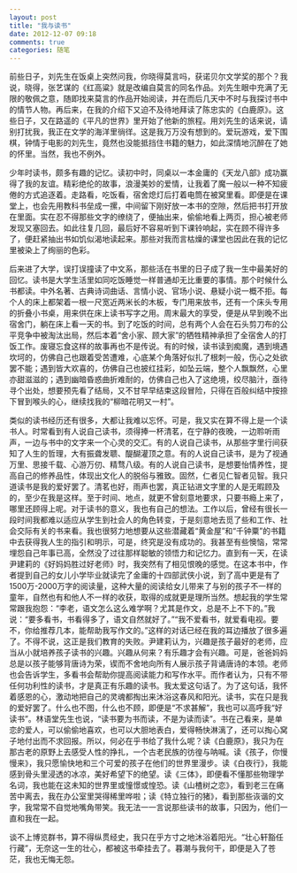 ```yaml
---
layout: post
title: "我与读书"
date: 2012-12-07 09:18
comments: true
categories: 随笔 
---
```


前些日子，刘先生在饭桌上突然问我，你晓得莫言吗，获诺贝尔文学奖的那个？我说，晓得，张艺谋的《红高粱》就是改编自莫言的同名作品。刘先生眼中充满了无限的敬佩之意，随即找来莫言的作品开始阅读，并在而后几天中不时与我探讨书中的情节人物。再后来，在我的介绍下又迫不及待地拜读了陈忠实的《白鹿原》。这些日子，又在路遥的《平凡的世界》里开始了他新的旅程。用刘先生的话来说，请别打扰我，我正在文学的海洋里徜徉。这是我万万没有想到的。爱玩游戏，爱下围棋，钟情于电影的刘先生，竟然也没能抵挡住书籍的魅力，如此深情地沉醉在了她的怀里。当然，我也不例外。

<!-- more -->

少年时读书，颇多有趣的记忆。读初中时，同桌以一本金庸的《天龙八部》成功赢得了我的友谊。精彩绝伦的故事，浪漫美妙的爱情，让我着了魔一般以一种不知疲倦的方式追逐着。走路看，吃饭看，宿舍熄灯后打着电筒在被窝里看。即便是在课堂上，也会先用教科书垒成一摞，中间留下刚好放一本书的空隙，然后把书打开放在里面。实在忍不得那些文字的缭绕了，便抽出来，偷偷地看上两页，担心被老师发现又塞回去。如此往复几回，最后好不容易听到下课铃响起，实在顾不得许多了，便赶紧抽出书如饥似渴地读起来。那些对我而言枯燥的课堂也因此在我的记忆里被染上了绚丽的色彩。

后来进了大学，误打误撞读了中文系，那些活在书里的日子成了我一生中最美好的回忆。读书是大学生活里如同吃饭睡觉一样普通却无比重要的事情。那个时候什么书都读。中外名著、古典诗词曲话、言情小说、官场小说、悬疑小说一概不拒。每个人的床上都架着一根一尺宽近两米长的木板，专门用来放书，还有一个床头专用的折叠小书桌，用来供在床上读书写字之用。周末最大的享受，便是从早到晚不出宿舍门，躺在床上看一天的书。到了吃饭的时间，总有两个人会在石头剪刀布的公平竞争中被淘汰出局，然后本着“舍小家、顾大家”的牺牲精神承担了全宿舍人的打饭工作。废寝忘食这样的故事再也不是传说。有的时候，读书读到痴魔，遇到境遇坎坷的，仿佛自己也跟着受苦遭难，心底某个角落好似扎了根刺一般，伤心之处欲罢不能；遇到皆大欢喜的，仿佛自己也披红挂彩，如坠云端，整个人飘飘然，心里亦甜滋滋的；遇到幽暗昏惑曲折难耐的，仿佛自己也入了这绝境，绞尽脑汁，亟待寻个出处，想要预先看了结局，又不甘早早结束这段冒险，只得在百般纠结中按捺下冒到喉头的心，继续找我的“柳暗花明又一村”。

类似的读书经历还有很多，大都让我难以忘怀。可是，我又实在算不得上是一个读书人。时常看到有人说自己读书，须得捧一杯清茗，在宁静的夜晚，一边聆听雨声，一边与书中的文字来一个心灵的交汇。有的人说自己读书，从那些字里行间获知了人生的哲理，大有振聋发聩、醍醐灌顶之意。有的人说自己读书，是为了视通万里、思接千载、心游万仞、精骛八级。有的人说自己读书，是想要怡情养性，提高自己的修养品性，体现出文化人的脱俗与雅致。固然，仁者见仁智者见智。我只道读书是我的爱好罢了。清茗也好，雨声也罢，真正钻进文字里的人是无暇顾及的，至少在我是这样。至于时间、地点，就更不曾刻意地要求，只要书瘾上来了，哪里还顾得上呢。对于读书的意义，我也有自己的想法。工作以后，曾经有很长一段时间我都难以适应从学生到社会人的角色转变，于是刻意地去觅了些和工作、社会交际有关的书来看。我也很努力地想要从这些潜藏着“黄金屋”和“千钟粟”的书籍中去获得我人生的指引和明示，可是，终究是没有成功的。我甚至有些懊恼，常常埋怨自己年事已高，全然没了过往那样聪敏的领悟力和记忆力。直到有一天，在读尹建莉的《好妈妈胜过好老师》时，我突然有了相见恨晚的感觉。在这本书中，作者提到自己的女儿小学毕业就读完了金庸的十四部武侠小说，到了高中更是有了1500万-2000万字的阅读量，这种大量的阅读给女儿带来了与别的孩子不一样的童年，自然也有和他人不一样的收获，取得的成就更是理所当然。想起我的学生常常跟我抱怨：“李老，语文怎么这么难学啊？尤其是作文，总是不上不下的。”我说：“要多看书，书看得多了，语文自然就好了。”“我不爱看书，就爱看电视。要不，你给推荐几本，能帮助我写作文的。”这样的对话已经在我的耳边播放了很多遍了。不得不说，这正是我们教育的失败。尹建莉认为，兴趣是孩子最好的老师，应当从小就培养孩子读书的兴趣。兴趣从何来？有乐趣才会有兴趣。可是，爸爸妈妈总是以孩子能够背唐诗为荣，锲而不舍地向所有人展示孩子背诵唐诗的本领。老师也会告诉学生，多看书会帮助你提高阅读能力和写作水平。而作者认为，只有不带任何功利性的读书，才是真正有乐趣的读书。我太爱这句话了。为了这句话，我怀着感恩的心，激动地把自己的灵魂都掏出来沐浴这春风和阳光。读书，实在只是我的爱好罢了。什么也不图，什么也不顾，即便是“不求甚解”，我也可以高呼我“好读书”。林语堂先生也说，“读书要为书而读，不是为读而读”。书在己看来，是单恋的爱人，可以偷偷地喜欢，也可以大胆地表白，爱得畅快淋漓了，还可以掏心窝子地付出而不求回报。所以，何必在乎书给了我什么呢？读《白鹿原》，我只为在那古老的原野上去感受人性的挣扎，一个古老民族的彷徨与呐喊。读《孩子，你慢慢来》，我只愿愉快地和三个可爱的孩子在他们的世界里漫步。读《白夜行》，我能感到骨头里浸透的冰凉，美好希望下的绝望。读《三体》，即便看不懂那些物理学名词，我也能在这未知的世界里或憧憬或惶恐。读《山楂树之恋》，看到老三在痛苦中离去，我在办公室里哭得稀里哗啦；读《特立独行的猪》，看到那些诙谐的文字，我常常不自觉地嘴角带笑。我无法一一言说那些读书的故事，只因为，他们一直和我在一起。

谈不上博览群书，算不得纵贯经史，我只在乎方寸之地沐浴着阳光。“壮心轩豁任行藏”，无奈这一生的壮心，都被这书牵挂去了。暮潮与我何干，即便是入了苍茫，我也无悔无怨。


